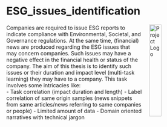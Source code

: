 # ESG_issues_identification

<img src="https://emetris.gr/esg-greece/#iLightbox[gallery2191]/0" alt="Project Logo" align="right" style="margin-left: 20px; width: 25%;">
Companies are required to issue ESG reports to indicate compliance with Environmental, Societal, and Governance regulations. At the same time, (financial) news are produced regarding the ESG issues that may concern companies. Such issues may have a negative effect in the financial health or status of the company. The aim of this thesis is to identify such issues or their duration and impact level (multi-task learning) they may have to a company. This task involves some intricacies like:
<br>
- Task correlation (impact duration and length) 
- Label correlation of same origin samples (news snippets from same articles/news referring to same companies or people)
- Limited amount of  data
- Domain oriented narratives with technical jargon
